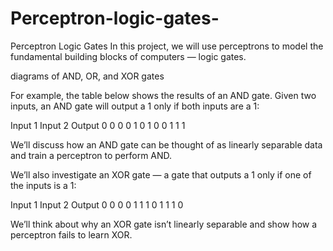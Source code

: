 # Perceptron-logic-gates-
Perceptron Logic Gates
In this project, we will use perceptrons to model the fundamental building blocks of computers — logic gates.

diagrams of AND, OR, and XOR gates

For example, the table below shows the results of an AND gate. Given two inputs, an AND gate will output a 1 only if both inputs are a 1:

Input 1	Input 2	Output
0	0	0
0	1	0
1	0	0
1	1	1

We’ll discuss how an AND gate can be thought of as linearly separable data and train a perceptron to perform AND.

We’ll also investigate an XOR gate — a gate that outputs a 1 only if one of the inputs is a 1:

Input 1	Input 2	Output
0	0	0
0	1	1
1	0	1
1	1	0

We’ll think about why an XOR gate isn’t linearly separable and show how a perceptron fails to learn XOR.

